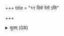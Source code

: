 +++
title = "१९ दिवो रेतो ऽसि"

+++
<details><summary>मूलम् (GR)</summary>

दिवो रेतो ऽसि पृथिव्याः पुष्टिः ।  
पुष्टिर् असि पुष्टये ते विधेयम् ॥
</details>